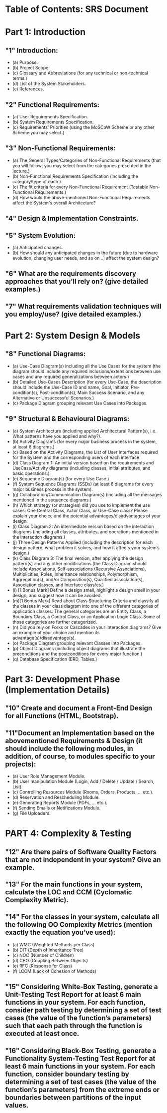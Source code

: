 # Table of Contents: SRS Document
# Part 1: Introduction
## "1" Introduction:
- (a) Purpose.
- (b) Project Scope.
- (c) Glossary and Abbreviations (for any technical or non-technical terms.)
- (d) List of the System Stakeholders.
- (e) References. 

## "2" Functional Requirements:
- (a) User Requirements Specification.
- (b) System Requirements Specification.
- (c) Requirements’ Priorities (using the MoSCoW Scheme or any other Scheme you may select.) 

## "3" Non-Functional Requirements:
- (a) The General Types/Categories of Non-Functional Requirements (that you will follow; you may select from the categories presented in the lecture.)
- (b) Non-Functional Requirements Specification (including the category/type of each.)
- (c) The fit criteria for every Non-Functional Requirement (Testable Non-Functional Requirements.)
- (d) How would the above-mentioned Non-Functional Requirements affect the System's overall Architecture? 

## "4" Design & Implementation Constraints. 

## "5" System Evolution:
- (a) Anticipated changes.
- (b) How should any anticipated changes in the future (due to hardware evolution, changing user needs, and so on ..) affect the system design? 

## "6" What are the requirements discovery approaches that you’ll rely on? (give detailed examples.) 

## "7" What requirements validation techniques will you employ/use? (give detailed examples.) 

# Part 2: System Design & Models 
## "8" Functional Diagrams:
- (a) Use-Case Diagram(s) including all the Use Cases for the system (the diagram should include any required inclusions/extensions between use cases and any required generalizations between actors.)
- (b) Detailed Use-Cases Description (for every Use-Case, the description should include the Use-Case ID and name, Goal, Initiator, Pre-condition(s), Post-condition(s), Main Success Scenario, and any Alternative or Unsuccessful Scenarios.)
- (c) Package Diagram grouping relevant Use Cases into Packages. 

## "9" Structural & Behavioural Diagrams:
- (a) System Architecture (including applied Architectural Pattern(s), i.e. What patterns have you applied and why?).
- (b) Activity Diagrams (for every major business process in the system, at least 6 diagrams.)
- (c) Based on the Activity Diagrams, the List of User Interfaces required for the System and the corresponding users of each interface.
- (d) Class Diagram 1: An initial version based on the requirements and UseCase/Activity diagrams (including classes, initial attributes, and basic operations.)
- (e) Sequence Diagram(s) (for every Use Case.)
- (f) System Sequence Diagrams (SSDs) (at least 6 diagrams for every major business process in the system).
- (g) Collaboration/Communication Diagram(s) (including all the messages mentioned in the sequence diagrams.)
- (h) Which strategy (or strategies) did you use to implement the use cases: One Central Class, Actor Class, or Use-Case class? Please explain your choice and the potential advantages/disadvantages of your design.
- (i) Class Diagram 2: An intermediate version based on the interaction diagrams (including all classes, attributes, and operations mentioned in the interaction diagrams.)
- (j) Three Design Patterns Applied (including the description for each design pattern, what problem it solves, and how it affects your system’s design.)
- (k) Class Diagram 3: The final version, after applying the design pattern(s) and any other modifications (the Class Diagram should include Associations, Self-associations (Recursive Associations), Multiplicities, Roles, Inheritance relationships, Polymorphism, Aggregation(s), and/or Composition(s), Qualified association(s), Association classes, and Interface class/es.)
- (l) [1 Bonus Mark] Define a design smell, highlight a design smell in your design, and suggest how it can be avoided.
- (m)[1 Bonus Mark] Read about Class Structuring Criteria and classify all the classes in your class diagram into one of the different categories of application classes. The general categories are an Entity Class, a Boundary Class, a Control Class, or an Application Logic Class. Some of those categories are further categorized.
- (n) Did you rely on Forks or Cascades in your interaction diagrams? Give an example of your choice and mention its advantage(s)/disadvantage(s).
- (o) Package Diagram grouping relevant Classes into Packages.
- (p) Object Diagrams (including object diagrams that illustrate the preconditions and the postconditions for every major function.)
- (q) Database Specification (ERD, Tables.) 

# Part 3: Development Phase (Implementation Details) 
## "10" Create and document a Front-End Design for all Functions (HTML, Bootstrap). 

## "11"Document an Implementation based on the abovementioned Requirements & Design (it should include the following modules, in addition, of course, to modules specific to your projects):
- (a) User Role Management Module.
- (b) User manipulation Module (Login, Add / Delete / Update / Search, List).
- (c) Controlling Resources Module (Rooms, Orders, Products, ... etc.).
- (d) Reservation and Rescheduling Module.
- (e) Generating Reports Module (PDFs, … etc.).
- (f) Sending Emails or Notifications Module.
- (g) File Uploaders. 

# PART 4: Complexity & Testing 
## "12" Are there pairs of Software Quality Factors that are not independent in your system? Give an example. 

## "13" For the main functions in your system, calculate the LOC and CCM (Cyclomatic Complexity Metric). 

## "14" For the classes in your system, calculate all the following OO Complexity Metrics (mention exactly the equation you’ve used):
- (a) WMC (Weighted Methods per Class)
- (b) DIT (Depth of Inheritance Tree)
- (c) NOC (Number of Children)
- (d) CBO (Coupling Between Objects)
- (e) RFC (Response for Class) 
- (f) LCOM (Lack of Cohesion of Methods) 

## "15" Considering White-Box Testing, generate a Unit-Testing Test Report for at least 6 main functions in your system. For each function, consider path testing by determining a set of test cases (the value of the function’s parameters) such that each path through the function is executed at least once. 

## "16" Considering Black-Box Testing, generate a Functionality System-Testing Test Report for at least 6 main functions in your system. For each function, consider boundary testing by determining a set of test cases (the value of the function’s parameters) from the extreme ends or boundaries between partitions of the input values.
